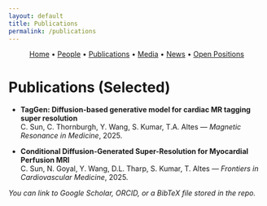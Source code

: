 ```yaml
---
layout: default
title: Publications
permalink: /publications
---
```


<!-- Simple nav -->
<p align="center">
  <a href="{{ site.baseurl }}/">Home</a> •
  <a href="{{ site.baseurl }}/people">People</a> •
  <a href="{{ site.baseurl }}/publications">Publications</a> •
  <a href="{{ site.baseurl }}/media">Media</a> •
  <a href="{{ site.baseurl }}/news">News</a> •
  <a href="{{ site.baseurl }}/positions">Open Positions</a>
</p>

# Publications (Selected)

- **TagGen: Diffusion‐based generative model for cardiac MR tagging super resolution**  
  C. Sun, C. Thornburgh, Y. Wang, S. Kumar, T.A. Altes — *Magnetic Resonance in Medicine*, 2025.

- **Conditional Diffusion-Generated Super-Resolution for Myocardial Perfusion MRI**  
  C. Sun, N. Goyal, Y. Wang, D.L. Tharp, S. Kumar, T. Altes — *Frontiers in Cardiovascular Medicine*, 2025.

_You can link to Google Scholar, ORCID, or a BibTeX file stored in the repo._